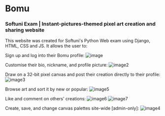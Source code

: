 # Bomu
### Softuni Exam | Instant-pictures-themed pixel art creation and sharing website

This website was created for Softuni's Python Web exam using Django, HTML, CSS and JS. It allows the user to:

Sign up and log into their Bomu profile:
![image](https://user-images.githubusercontent.com/92688848/219471940-6a9befe7-70db-420f-9fee-ec3762a6dd4c.png)

Customise their bio, nickname, and profile picture:
![image2](https://user-images.githubusercontent.com/92688848/219471964-a81aa748-c7ee-47a7-b93a-581dd5ff2996.png)

Draw on a 32-bit pixel canvas and post their creation directly to their profile:
![image3](https://user-images.githubusercontent.com/92688848/219471984-ebddc942-fb3f-4948-9c05-d3bc4beeec8a.png)

Browse art and sort it by new or popular:
![image5](https://user-images.githubusercontent.com/92688848/219472013-3a7d4c01-f6bd-4168-a000-8eebe6650afc.png)

Like and comment on others' creations:
![image6](https://user-images.githubusercontent.com/92688848/219472020-c9b6bb78-fda6-4e22-8381-769ca7f9046e.png)
![image7](https://user-images.githubusercontent.com/92688848/219472032-bf7afbed-4868-4934-b852-8283ba908804.png)

Create, save, and change canvas palettes site-wide [admin-only]:
![image4](https://user-images.githubusercontent.com/92688848/219471994-07b1a088-54f7-4b43-ba41-ffe6d4823e66.png)

